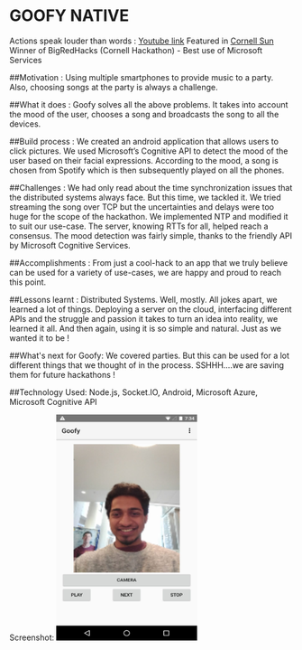 # GOOFY NATIVE 

Actions speak louder than words : [Youtube link](https://youtube.com/watch?v=XLZkoxvBheI)
Featured in [Cornell Sun](http://cornellsun.com/2016/09/19/students-come-together-to-code-solve-problems-at-the-bigred-hacks/)
Winner of BigRedHacks (Cornell Hackathon) - Best use of Microsoft Services

##Motivation : 
Using multiple smartphones to provide music to a party. Also, choosing songs at the party is always a challenge.

##What it does : 
Goofy solves all the above problems. It takes into account the mood of the user, chooses a song and broadcasts the song to all the devices.

##Build process : 
We created an android application that allows users to click pictures. We used Microsoft’s Cognitive API to detect the mood of the user based on their facial expressions. According to the mood, a song is chosen from Spotify which is then subsequently played on all the phones.

##Challenges : 
We had only read about the time synchronization issues that the distributed systems always face. But this time, we tackled it. We tried streaming the song over TCP but the uncertainties and delays were too huge for the scope of the hackathon. We implemented NTP and modified it to suit our use-case. The server, knowing RTTs for all, helped reach a consensus. The mood detection was fairly simple, thanks to the friendly API by Microsoft Cognitive Services.

##Accomplishments : 
From just a cool-hack to an app that we truly believe can be used for a variety of use-cases, we are happy and proud to reach this point.

##Lessons learnt : 
Distributed Systems. Well, mostly. All jokes apart, we learned a lot of things. Deploying a server on the cloud, interfacing different APIs and the struggle and passion it takes to turn an idea into reality, we learned it all. And then again, using it is so simple and natural. Just as we wanted it to be !

##What's next for Goofy:
We covered parties. But this can be used for a lot different things that we thought of in the process. SSHHH….we are saving them for future hackathons !

##Technology Used:
Node.js, Socket.IO, Android, Microsoft Azure, Microsoft Cognitive API

Screenshot:
<img src="https://github.com/WeekendHacks/goofy-android/blob/master/a9043aaa90413cgoofy-scrnshot.jpg" width=250 height=400>
